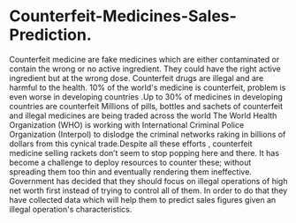 # Counterfeit-Medicines-Sales-Prediction.
Counterfeit medicine are fake medicines which are either contaminated or contain the wrong or no active ingredient. They could have the right active ingredient but at the wrong dose. Counterfeit drugs are illegal and are harmful to the health. 10% of the world's medicine is counterfeit, problem is even worse in developing countries .Up to 30% of medicines in developing countries are counterfeit Millions of pills, bottles and sachets of counterfeit and illegal medicines are being traded across the world The World Health Organization (WHO) is working with International Criminal Police Organization (Interpol) to dislodge the criminal networks raking in billions of dollars from this cynical trade.Despite all these efforts , counterfeit medicine selling rackets don’t seem to stop popping here and there. It has become a challenge to deploy resources to counter these; without spreading them too thin and eventually rendering them ineffective. Government has decided that they should focus on illegal operations of high net worth first instead of trying to control all of them. In order to do that they have collected data which will help them to predict sales figures given an illegal operation's characteristics.
